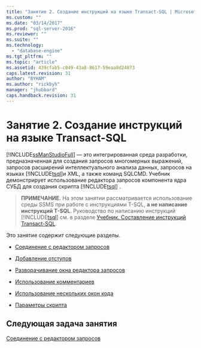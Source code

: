 ```yaml
---
title: "Занятие 2. Создание инструкций на языке Transact-SQL | Microsoft Docs"
ms.custom: ""
ms.date: "03/14/2017"
ms.prod: "sql-server-2016"
ms.reviewer: ""
ms.suite: ""
ms.technology: 
  - "database-engine"
ms.tgt_pltfrm: ""
ms.topic: "article"
ms.assetid: 439cfab5-c049-43a8-8617-59eaa8d24873
caps.latest.revision: 31
author: "BYHAM"
ms.author: "rickbyh"
manager: "jhubbard"
caps.handback.revision: 31
---
```

# Занятие 2. Создание инструкций на языке Transact-SQL
[!INCLUDE[ssManStudioFull](../../includes/ssmanstudiofull-md.md)] — это интегрированная среда разработки, предназначенная для создания запросов многомерных выражений, запросов расширений интеллектуального анализа данных, запросов на языках [!INCLUDE[tsql](../../includes/tsql-md.md)]и XML, а также команд SQLCMD. Учебник демонстрирует использование редактора запросов компонента ядра СУБД для создания скрипта [!INCLUDE[tsql](../../includes/tsql-md.md)] .  
  
>**ПРИМЕЧАНИЕ.** На этом занятии рассматривается использование среды SSMS при работе с инструкциями T-SQL, **а не написание инструкций T-SQL**. Руководство по написанию инструкций [!INCLUDE[tsql](../../includes/tsql-md.md)] см. в разделе [Учебник. Составление инструкций Transact-SQL](../../t-sql/tutorial-writing-transact-sql-statements.md).  
  
Это занятие содержит следующие разделы.  
  
-   [Соединение с редактором запросов](https://msdn.microsoft.com/library/ms166753.aspx)  
  
-   [Добавление отступов](https://msdn.microsoft.com/library/ms170169.aspx)  
  
-   [Разворачивание окна редактора запросов](https://msdn.microsoft.com/library/ms166574.aspx)  
  
-   [Использование комментариев](https://msdn.microsoft.com/library/ms167042.aspx)  
  
-   [Использование нескольких окон кода](https://msdn.microsoft.com/library/ms170692.aspx)  
  
-   [Параметры скрипта](https://msdn.microsoft.com/library/ms169684.aspx)  
  
 
## Следующая задача занятия  
[Соединение с редактором запросов](../../tools/sql-server-management-studio/connecting-with-query-editor.md)  
  
  
  
